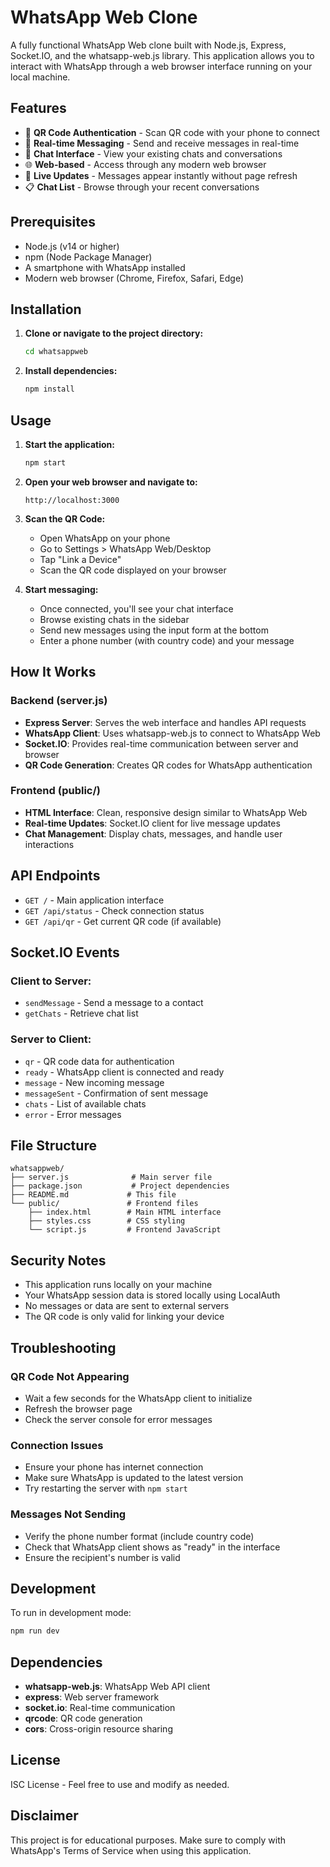 # WhatsApp Web Clone

A fully functional WhatsApp Web clone built with Node.js, Express, Socket.IO, and the whatsapp-web.js library. This application allows you to interact with WhatsApp through a web browser interface running on your local machine.

## Features

- 🔐 **QR Code Authentication** - Scan QR code with your phone to connect
- 💬 **Real-time Messaging** - Send and receive messages in real-time
- 📱 **Chat Interface** - View your existing chats and conversations
- 🌐 **Web-based** - Access through any modern web browser
- 🔄 **Live Updates** - Messages appear instantly without page refresh
- 📋 **Chat List** - Browse through your recent conversations

## Prerequisites

- Node.js (v14 or higher)
- npm (Node Package Manager)
- A smartphone with WhatsApp installed
- Modern web browser (Chrome, Firefox, Safari, Edge)

## Installation

1. **Clone or navigate to the project directory:**
   ```bash
   cd whatsappweb
   ```

2. **Install dependencies:**
   ```bash
   npm install
   ```

## Usage

1. **Start the application:**
   ```bash
   npm start
   ```

2. **Open your web browser and navigate to:**
   ```
   http://localhost:3000
   ```

3. **Scan the QR Code:**
   - Open WhatsApp on your phone
   - Go to Settings > WhatsApp Web/Desktop
   - Tap "Link a Device"
   - Scan the QR code displayed on your browser

4. **Start messaging:**
   - Once connected, you'll see your chat interface
   - Browse existing chats in the sidebar
   - Send new messages using the input form at the bottom
   - Enter a phone number (with country code) and your message

## How It Works

### Backend (server.js)
- **Express Server**: Serves the web interface and handles API requests
- **WhatsApp Client**: Uses whatsapp-web.js to connect to WhatsApp Web
- **Socket.IO**: Provides real-time communication between server and browser
- **QR Code Generation**: Creates QR codes for WhatsApp authentication

### Frontend (public/)
- **HTML Interface**: Clean, responsive design similar to WhatsApp Web
- **Real-time Updates**: Socket.IO client for live message updates
- **Chat Management**: Display chats, messages, and handle user interactions

## API Endpoints

- `GET /` - Main application interface
- `GET /api/status` - Check connection status
- `GET /api/qr` - Get current QR code (if available)

## Socket.IO Events

### Client to Server:
- `sendMessage` - Send a message to a contact
- `getChats` - Retrieve chat list

### Server to Client:
- `qr` - QR code data for authentication
- `ready` - WhatsApp client is connected and ready
- `message` - New incoming message
- `messageSent` - Confirmation of sent message
- `chats` - List of available chats
- `error` - Error messages

## File Structure

```
whatsappweb/
├── server.js              # Main server file
├── package.json           # Project dependencies
├── README.md             # This file
└── public/               # Frontend files
    ├── index.html        # Main HTML interface
    ├── styles.css        # CSS styling
    └── script.js         # Frontend JavaScript
```

## Security Notes

- This application runs locally on your machine
- Your WhatsApp session data is stored locally using LocalAuth
- No messages or data are sent to external servers
- The QR code is only valid for linking your device

## Troubleshooting

### QR Code Not Appearing
- Wait a few seconds for the WhatsApp client to initialize
- Refresh the browser page
- Check the server console for error messages

### Connection Issues
- Ensure your phone has internet connection
- Make sure WhatsApp is updated to the latest version
- Try restarting the server with `npm start`

### Messages Not Sending
- Verify the phone number format (include country code)
- Check that WhatsApp client shows as "ready" in the interface
- Ensure the recipient's number is valid

## Development

To run in development mode:
```bash
npm run dev
```

## Dependencies

- **whatsapp-web.js**: WhatsApp Web API client
- **express**: Web server framework
- **socket.io**: Real-time communication
- **qrcode**: QR code generation
- **cors**: Cross-origin resource sharing

## License

ISC License - Feel free to use and modify as needed.

## Disclaimer

This project is for educational purposes. Make sure to comply with WhatsApp's Terms of Service when using this application.
